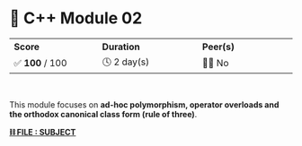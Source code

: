 <a id="readme-top" name="readme-top"></a>

<!-- ------------------------------
* TITLE, DESCRIPTION & CONTACT
------------------------------ -->
# 💽 C++ Module 02

<table>
    <tr>
        <th align="left" width="3333px">Score</th>
        <th align="left" width="3333px">Duration</th>
        <th align="left" width="3333px">Peer(s)</th>
    </tr>
    <tr>
        <td>✅ <b>100</b> / 100</td>
        <td>🕓 2 day(s)</td>
        <td>👷🏻 No</td>
    </tr>
</table>

<br>

This module focuses on **ad-hoc polymorphism, operator overloads and the orthodox canonical class form (rule of three)**.

[**⛓️ FILE : SUBJECT**](en.subject.pdf)
